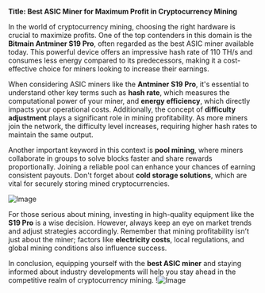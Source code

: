 **Title: Best ASIC Miner for Maximum Profit in Cryptocurrency Mining**

In the world of cryptocurrency mining, choosing the right hardware is crucial to maximize profits. One of the top contenders in this domain is the **Bitmain Antminer S19 Pro**, often regarded as the best ASIC miner available today. This powerful device offers an impressive hash rate of 110 TH/s and consumes less energy compared to its predecessors, making it a cost-effective choice for miners looking to increase their earnings.

When considering ASIC miners like the **Antminer S19 Pro**, it's essential to understand other key terms such as **hash rate**, which measures the computational power of your miner, and **energy efficiency**, which directly impacts your operational costs. Additionally, the concept of **difficulty adjustment** plays a significant role in mining profitability. As more miners join the network, the difficulty level increases, requiring higher hash rates to maintain the same output.

Another important keyword in this context is **pool mining**, where miners collaborate in groups to solve blocks faster and share rewards proportionally. Joining a reliable pool can enhance your chances of earning consistent payouts. Don't forget about **cold storage solutions**, which are vital for securely storing mined cryptocurrencies.

![Image](https://github.com/user-attachments/assets/590b50a7-4459-4e76-8a31-559aed223621)

For those serious about mining, investing in high-quality equipment like the **S19 Pro** is a wise decision. However, always keep an eye on market trends and adjust strategies accordingly. Remember that mining profitability isn’t just about the miner; factors like **electricity costs**, local regulations, and global mining conditions also influence success.

In conclusion, equipping yourself with the **best ASIC miner** and staying informed about industry developments will help you stay ahead in the competitive realm of cryptocurrency mining. !![Image](https://github.com/user-attachments/assets/590b50a7-4459-4e76-8a31-559aed223621)